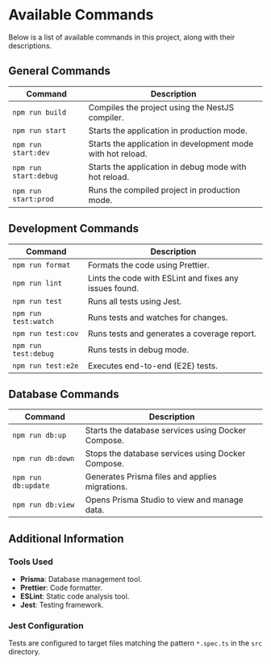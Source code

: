 # Available Commands

Below is a list of available commands in this project, along with their descriptions.

## General Commands

| Command             | Description                                                 |
|---------------------|-------------------------------------------------------------|
| `npm run build`     | Compiles the project using the NestJS compiler.             |
| `npm run start`     | Starts the application in production mode.                  |
| `npm run start:dev` | Starts the application in development mode with hot reload. |
| `npm run start:debug` | Starts the application in debug mode with hot reload.     |
| `npm run start:prod` | Runs the compiled project in production mode.              |

## Development Commands

| Command             | Description                                                 |
|---------------------|-------------------------------------------------------------|
| `npm run format`    | Formats the code using Prettier.                            |
| `npm run lint`      | Lints the code with ESLint and fixes any issues found.      |
| `npm run test`      | Runs all tests using Jest.                                  |
| `npm run test:watch` | Runs tests and watches for changes.                        |
| `npm run test:cov`  | Runs tests and generates a coverage report.                 |
| `npm run test:debug` | Runs tests in debug mode.                                  |
| `npm run test:e2e`  | Executes end-to-end (E2E) tests.                            |

## Database Commands

| Command             | Description                                                 |
|---------------------|-------------------------------------------------------------|
| `npm run db:up`     | Starts the database services using Docker Compose.          |
| `npm run db:down`   | Stops the database services using Docker Compose.           |
| `npm run db:update` | Generates Prisma files and applies migrations.              |
| `npm run db:view`   | Opens Prisma Studio to view and manage data.                |

## Additional Information

### Tools Used
- **Prisma**: Database management tool.
- **Prettier**: Code formatter.
- **ESLint**: Static code analysis tool.
- **Jest**: Testing framework.

### Jest Configuration
Tests are configured to target files matching the pattern `*.spec.ts` in the `src` directory.
